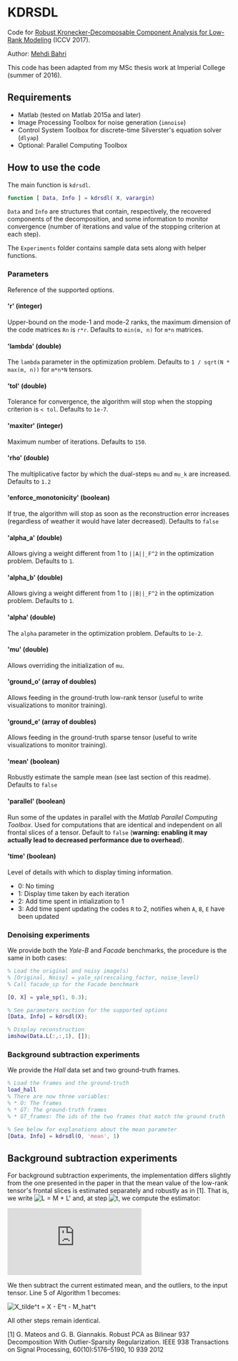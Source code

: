 # KDRSDL
Code for [Robust Kronecker-Decomposable Component Analysis for Low-Rank Modeling](https://arxiv.org/abs/1703.07886) (ICCV 2017).

Author: [Mehdi Bahri](http://bahri.io)

This code has been adapted from my MSc thesis work at Imperial College (summer of 2016).

## Requirements

* Matlab (tested on Matlab 2015a and later)
* Image Processing Toolbox for noise generation (`imnoise`)
* Control System Toolbox for discrete-time Silverster's equation solver (`dlyap`)
* Optional: Parallel Computing Toolbox

## How to use the code

The main function is `kdrsdl`.
```matlab
function [ Data, Info ] = kdrsdl( X, varargin)
```

`Data` and `Info` are structures that contain, respectively, the recovered components of the decomposition, and some information to monitor convergence (number of iterations and value of the stopping criterion at each step).

The `Experiments` folder contains sample data sets along with helper functions.

### Parameters
Reference of the supported options.
#### 'r' (integer)
Upper-bound on the mode-1 and mode-2 ranks, the maximum dimension of the code matrices `Rn` is `r*r`. Defaults to `min(m, n)` for `m*n` matrices.
#### 'lambda' (double)
The `lambda` parameter in the optimization problem. Defaults to `1 / sqrt(N * max(m, n))` for `m*n*N` tensors.
#### 'tol' (double)
Tolerance for convergence, the algorithm will stop when the stopping criterion is `< tol`. Defaults to `1e-7`.
#### 'maxiter' (integer)
Maximum number of iterations. Defaults to `150`.
#### 'rho' (double)
The multiplicative factor by which the dual-steps `mu` and `mu_k` are increased. Defaults to `1.2`
#### 'enforce_monotonicity' (boolean)
If true, the algorithm will stop as soon as the reconstruction error increases (regardless of weather it would have later decreased). Defaults to `false`
#### 'alpha_a' (double)
Allows giving a weight different from 1 to `||A||_F^2` in the optimization problem. Defaults to `1`.
#### 'alpha_b' (double)
Allows giving a weight different from 1 to `||B||_F^2` in the optimization problem. Defaults to `1`.
#### 'alpha' (double)
The `alpha` parameter in the optimization problem. Defaults to `1e-2`.
#### 'mu' (double)
Allows overriding the initialization of `mu`.
#### 'ground_o' (array of doubles)
Allows feeding in the ground-truth low-rank tensor (useful to write visualizations to monitor training).
#### 'ground_e' (array of doubles)
Allows feeding in the ground-truth sparse tensor (useful to write visualizations to monitor training).
#### 'mean' (boolean)
Robustly estimate the sample mean (see last section of this readme). Defaults to `false`
#### 'parallel' (boolean)
Run some of the updates in parallel with the _Matlab Parallel Computing Toolbox_. Used for computations that are identical and independent on all frontal slices of a tensor. Default to `false` (**warning: enabling it may actually lead to decreased performance due to overhead**).
#### 'time' (boolean)
Level of details with which to display timing information.
* 0: No timing
* 1: Display time taken by each iteration
* 2: Add time spent in intialization to 1
* 3: Add time spent updating the codes `R` to 2, notifies when `A`, `B`, `E` have been updated

### Denoising experiments

We provide both the _Yale-B_ and _Facade_ benchmarks, the procedure is the same in both cases:
```matlab
% Load the original and noisy image(s)
% [Original, Noisy] = yale_sp(rescaling_factor, noise_level)
% Call facade_sp for the Facade benchmark

[O, X] = yale_sp(1, 0.3);

% See parameters section for the supported options
[Data, Info] = kdrsdl(X);

% Display reconstruction
imshow(Data.L(:,:,1), []);
```

### Background subtraction experiments

We provide the _Hall_ data set and two ground-truth frames.
```matlab
% Load the frames and the ground-truth
load_hall
% There are now three variables:
% * O: The frames
% * GT: The ground-truth frames
% * GT_frames: The ids of the two frames that match the ground truth

% See below for explanations about the mean parameter
[Data, Info] = kdrsdl(O, 'mean', 1)
```

## Background subtraction experiments

For background subtraction experiments, the implementation differs slightly from the one presented in the paper in that the mean value of the low-rank tensor's frontal slices is estimated separately and robustly as in [1]. That is, we write ![L = M + L'](http://quicklatex.com/cache3/4b/ql_7ad77138d8fb1f2eea471eb16f7d514b_l3.png) and, at step ![t](http://quicklatex.com/cache3/8d/ql_5121a27906c28c9080bdc88d7480e28d_l3.png), we compute the estimator:

![M_hat^t = (1/N)*Sum_n(X_n - E_n^t)](http://latex.codecogs.com/gif.latex?%5Cmathbf%7B%5Chat%7BM%7D%5Et%7D%20%3D%20%5Cfrac%7B1%7D%7BN%7D%20%5Csum_n%20%28%5Cmathbf%7BX%7D_n%20-%20%5Cmathbf%7BE%7D_n%5Et%29)

We then subtract the current estimated mean, and the outliers, to the input tensor. Line 5 of Algorithm 1 becomes:

![X_tilde^t = X - E^t - M_hat^t](http://quicklatex.com/cache3/31/ql_cbe81c6fee4215c95790a8ea68cef331_l3.png)

All other steps remain identical.

[1] G. Mateos and G. B. Giannakis. Robust PCA as Bilinear 937 Decomposition With Outlier-Sparsity Regularization. IEEE 938 Transactions on Signal Processing, 60(10):5176–5190, 10 939 2012
